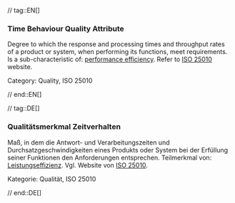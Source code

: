 // tag::EN[]
### Time Behaviour Quality Attribute
Degree to which the response and processing times and throughput rates of a product or system, when performing its functions, meet requirements.
Is a sub-characteristic of: [performance efficiency](#term-performance-efficiency-quality-attribute).
Refer to [ISO 25010](https://iso25000.com/index.php/en/iso-25000-standards/iso-25010) website.

Category: Quality, ISO 25010

// end::EN[]

// tag::DE[]
### Qualitätsmerkmal Zeitverhalten

Maß, in dem die Antwort- und Verarbeitungszeiten und
Durchsatzgeschwindigkeiten eines Produkts oder System bei der
Erfüllung seiner Funktionen den Anforderungen entsprechen. Teilmerkmal
von: [Leistungseffizienz](#term-performance-efficiency-quality-attribute). Vgl. Website von [ISO
25010](https://iso25000.com/index.php/en/iso-25000-standards/iso-25010).

Kategorie: Qualität, ISO 25010



// end::DE[]


